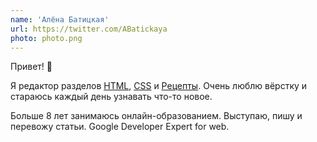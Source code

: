 ```yaml
---
name: 'Алёна Батицкая'
url: https://twitter.com/ABatickaya
photo: photo.png
---
```


Привет! 🖖

Я редактор разделов [HTML](/html/), [CSS](/css/) и [Рецепты](/recipes/). Очень люблю вёрстку и стараюсь каждый день узнавать что-то новое.

Больше 8 лет занимаюсь онлайн-образованием. Выступаю, пишу и перевожу статьи. Google Developer Expert for web.
